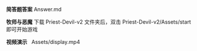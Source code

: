 **简答题答案** Answer.md

**牧师与恶魔** 下载 Priest-Devil-v2 文件夹后，双击 Priest-Devil-v2/Assets/start 即可开始游戏

**视频演示**   Assets/display.mp4
